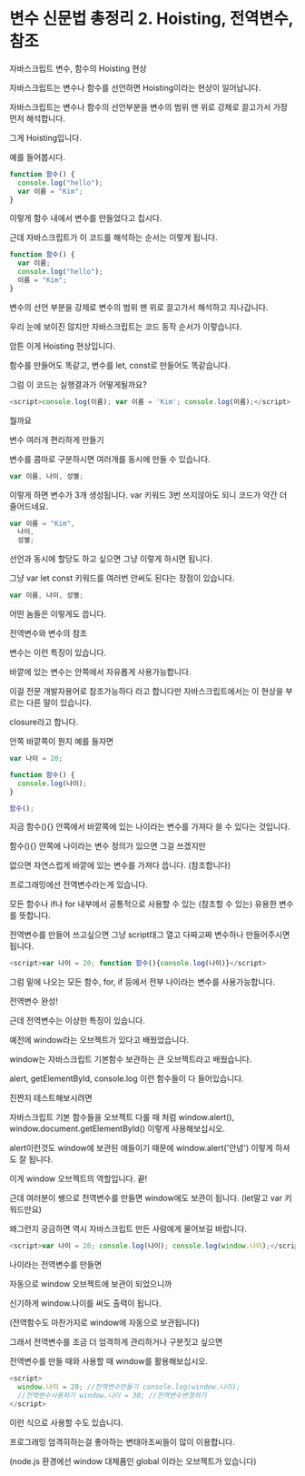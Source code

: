 # 변수 신문법 총정리 2. Hoisting, 전역변수, 참조

자바스크립트 변수, 함수의 Hoisting 현상

자바스크립트는 변수나 함수를 선언하면 Hoisting이라는 현상이 일어납니다.

자바스크립트는 변수나 함수의 선언부분을 변수의 범위 맨 위로 강제로 끌고가서 가장 먼저 해석합니다.

그게 Hoisting입니다.

예를 들어봅시다.

```javascript
function 함수() {
  console.log("hello");
  var 이름 = "Kim";
}
```

이렇게 함수 내에서 변수를 만들었다고 칩시다.

근데 자바스크립트가 이 코드를 해석하는 순서는 이렇게 됩니다.

```javascript
function 함수() {
  var 이름;
  console.log("hello");
  이름 = "Kim";
}
```

변수의 선언 부분을 강제로 변수의 범위 맨 위로 끌고가서 해석하고 지나갑니다.

우리 눈에 보이진 않지만 자바스크립트는 코드 동작 순서가 이렇습니다.

암튼 이게 Hoisting 현상입니다.

함수를 만들어도 똑같고, 변수를 let, const로 만들어도 똑같습니다.

그럼 이 코드는 실행결과가 어떻게될까요?

```javascript
<script>console.log(이름); var 이름 = 'Kim'; console.log(이름);</script>
```

뭘까요

변수 여러개 편리하게 만들기

변수를 콤마로 구분하시면 여러개를 동시에 만들 수 있습니다.

```javascript
var 이름, 나이, 성별;
```

이렇게 하면 변수가 3개 생성됩니다. var 키워드 3번 쓰지않아도 되니 코드가 약간 더 줄어드네요.

```javascript
var 이름 = "Kim",
  나이,
  성별;
```

선언과 동시에 할당도 하고 싶으면 그냥 이렇게 하시면 됩니다.

그냥 var let const 키워드를 여러번 안써도 된다는 장점이 있습니다.

```javascript
var 이름, 나이, 성별;
```

어떤 놈들은 이렇게도 씁니다.

전역변수와 변수의 참조

변수는 이런 특징이 있습니다.

바깥에 있는 변수는 안쪽에서 자유롭게 사용가능합니다.

이걸 전문 개발자용어로 참조가능하다 라고 합니다만 자바스크립트에서는 이 현상을 부르는 다른 말이 있습니다.

closure라고 합니다.

안쪽 바깥쪽이 뭔지 예를 들자면

```javascript
var 나이 = 20;

function 함수() {
  console.log(나이);
}

함수();
```

지금 함수(){} 안쪽에서 바깥쪽에 있는 나이라는 변수를 가져다 쓸 수 있다는 것입니다.

함수(){} 안쪽에 나이라는 변수 정의가 있으면 그걸 쓰겠지만

없으면 자연스럽게 바깥에 있는 변수를 가져다 씁니다. (참조합니다)

프로그래밍에선 전역변수라는게 있습니다.

모든 함수나 if나 for 내부에서 공통적으로 사용할 수 있는 (참조할 수 있는) 유용한 변수를 뜻합니다.

전역변수를 만들어 쓰고싶으면 그냥 script태그 열고 다짜고짜 변수하나 만들어주시면 됩니다.

```javascript
<script>var 나이 = 20; function 함수(){console.log(나이)}</script>
```

그럼 밑에 나오는 모든 함수, for, if 등에서 전부 나이라는 변수를 사용가능합니다.

전역변수 완성!

근데 전역변수는 이상한 특징이 있습니다.

예전에 window라는 오브젝트가 있다고 배웠었습니다.

window는 자바스크립트 기본함수 보관하는 큰 오브젝트라고 배웠습니다.

alert, getElementById, console.log 이런 함수들이 다 들어있습니다.

진짠지 테스트해보시려면

자바스크립트 기본 함수들을 오브젝트 다룰 때 처럼 window.alert(), window.document.getElementById() 이렇게 사용해보십시오.

alert이런것도 window에 보관된 애들이기 때문에 window.alert('안녕') 이렇게 하셔도 잘 됩니다.

이게 window 오브젝트의 역할입니다. 끝!

근데 여러분이 쌩으로 전역변수를 만들면 window에도 보관이 됩니다. (let말고 var 키워드만요)

왜그런지 궁금하면 역시 자바스크립트 만든 사람에게 물어보길 바랍니다.

```javascript
<script>var 나이 = 20; console.log(나이); console.log(window.나이);</script>
```

나이라는 전역변수를 만들면

자동으로 window 오브젝트에 보관이 되었으니까

신기하게 window.나이를 써도 출력이 됩니다.

(전역함수도 마찬가지로 window에 자동으로 보관됩니다)

그래서 전역변수를 조금 더 엄격하게 관리하거나 구분짓고 싶으면

전역변수를 만들 때와 사용할 때 window를 활용해보십시오.

```javascript
<script>
  window.나이 = 20; //전역변수만들기 console.log(window.나이);
  //전역변수사용하기 window.나이 = 30; //전역변수변경하기
</script>
```

이런 식으로 사용할 수도 있습니다.

프로그래밍 엄격히하는걸 좋아하는 변태아조씨들이 많이 이용합니다.

(node.js 환경에선 window 대체품인 global 이라는 오브젝트가 있습니다)

```

```
